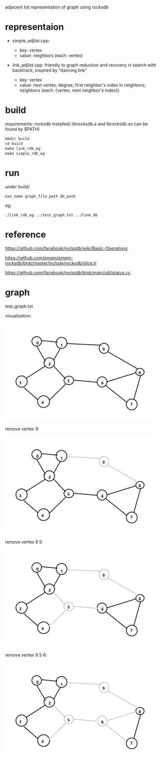 adjacent list representation of graph using rocksdb
# representaion
- simple_adjlist.cpp:
    - key: vertex 
    - value: neighbors (each: vertex)

- link_adjlist.cpp: friendly to graph reduction and recovery in search with backtrack, inspired by "dancing link"
    - key: vertex 
    - value: next vertex; degree; first neighbor's index in neighbors; neighbors  (each: {vertex, next neighbor's index})
# build

requirements: rocksdb installed( librocksdb.a and lbrocksdb.so can be found by $PATH)

```
mkdir build
cd build
make link_rdb_eg
make simple_rdb_eg
```
# run

under build/

```
exe_name graph_file_path db_path
```

eg: 
```
./link_rdb_eg ../test_graph.txt ../link_db
```
# reference

https://github.com/facebook/rocksdb/wiki/Basic-Operations

https://github.com/pmem/pmem-rocksdb/blob/master/include/rocksdb/slice.h

https://github.com/facebook/rocksdb/blob/main/util/status.cc

# graph

test_graph.txt

visualization:

![](./img/test_graph.png)

remove vertex 9:

![](./img/test_graph_del9.png)

remove vertex 9 5:

![](./img/test_graph_del9and5.png)

remove vertex 9 5 6:

![](./img/test_graph_del9and5and6.png)
